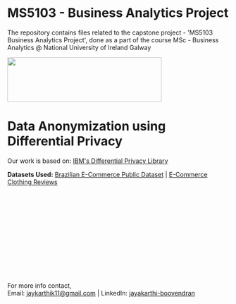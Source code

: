 # MS5103 - Business Analytics Project
The repository contains files related to the capstone project - 'MS5103 Business Analytics Project', done as a part of the course MSc - Business Analytics @ National University of Ireland Galway

<img src='https://encrypted-tbn0.gstatic.com/images?q=tbn%3AANd9GcR3yxmo215xdMEeOSV-5tQrO6iDMnSLViAfQ79CX9UmXoFqFnJH&usqp=CAU' width='350' height='100' align='middle'>

<h1>Data Anonymization using Differential Privacy</h1>

Our work is based on: <a href='https://github.com/IBM/differential-privacy-library'> IBM's Differential Privacy Library</a> 
<br>

<b>Datasets Used:</b>
<a href='https://www.kaggle.com/olistbr/brazilian-ecommerce/data?select=olist_sellers_dataset.csv'>Brazilian E-Commerce Public Dataset</a> | <a href='https://www.kaggle.com/nicapotato/womens-ecommerce-clothing-reviews'>E-Commerce Clothing Reviews</a>
  
<br><br><br><br><br><br><br><br><br><br><br><br>
For more info contact, <br> 
Email: jaykarthik11@gmail.com  | LinkedIn: <a href='https://www.linkedin.com/in/jayakarthi-boovendran'>jayakarthi-boovendran</a>


